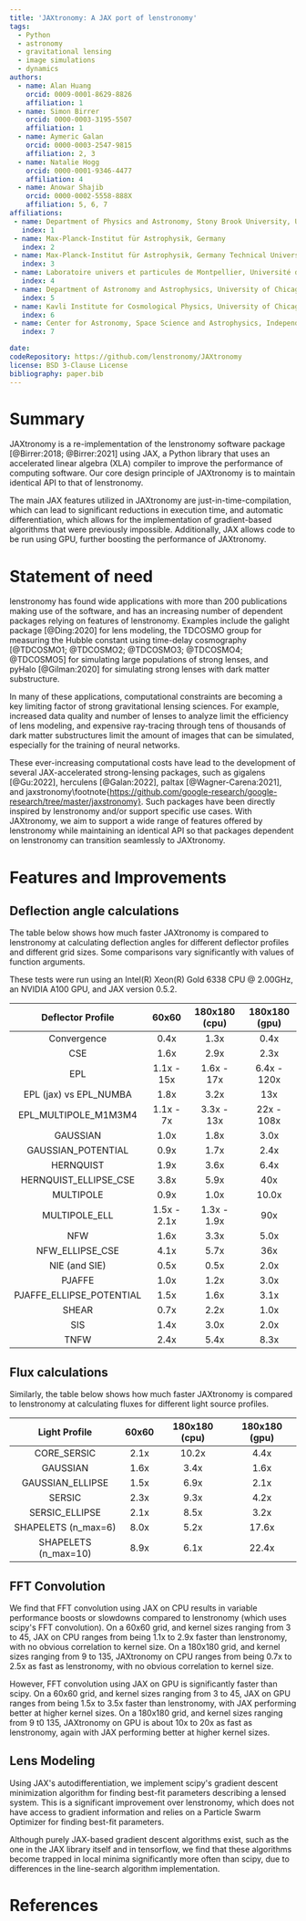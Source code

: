 ```yaml
---
title: 'JAXtronomy: A JAX port of lenstronomy'
tags:
  - Python
  - astronomy
  - gravitational lensing
  - image simulations
  - dynamics
authors:
  - name: Alan Huang
    orcid: 0009-0001-8629-8826
    affiliation: 1
  - name: Simon Birrer
    orcid: 0000-0003-3195-5507
    affiliation: 1
  - name: Aymeric Galan
    orcid: 0000-0003-2547-9815
    affiliation: 2, 3
  - name: Natalie Hogg
    orcid: 0000-0001-9346-4477
    affiliation: 4
  - name: Anowar Shajib
    orcid: 0000-0002-5558-888X
    affiliation: 5, 6, 7
affiliations:
 - name: Department of Physics and Astronomy, Stony Brook University, USA
   index: 1
 - name: Max-Planck-Institut für Astrophysik, Germany
   index: 2
 - name: Max-Planck-Institut für Astrophysik, Germany Technical University of Munich, TUM School of Natural Sciences Physics Department, Germany
   index: 3
 - name: Laboratoire univers et particules de Montpellier, Université de Montpellier, France
   index: 4
 - name: Department of Astronomy and Astrophysics, University of Chicago, USA
   index: 5
 - name: Kavli Institute for Cosmological Physics, University of Chicago, USA
   index: 6
 - name: Center for Astronomy, Space Science and Astrophysics, Independent University, Bangladesh
   index: 7

date:
codeRepository: https://github.com/lenstronomy/JAXtronomy
license: BSD 3-Clause License
bibliography: paper.bib
---
```


# Summary

JAXtronomy is a re-implementation of the lenstronomy software package [@Birrer:2018; @Birrer:2021] using JAX, a Python library that uses an accelerated linear algebra (XLA) compiler to improve the performance of computing software. Our core design principle of JAXtronomy is to maintain identical API to that of lenstronomy.

The main JAX features utilized in JAXtronomy are just-in-time-compilation, which can lead to significant reductions in execution time, and automatic differentiation, which allows for the implementation of gradient-based algorithms that were previously impossible. Additionally, JAX allows code to be run using GPU, further boosting the performance of JAXtronomy.

# Statement of need

lenstronomy has found wide applications with more than 200 publications making use of the software, and has an increasing number of dependent packages relying on features of lenstronomy. Examples include the galight package [@Ding:2020] for lens modeling, the TDCOSMO group for measuring the Hubble constant using time-delay cosmography [@TDCOSMO1; @TDCOSMO2; @TDCOSMO3; @TDCOSMO4; @TDCOSMO5] for simulating large populations of strong lenses, and pyHalo [@Gilman:2020] for simulating strong lenses with dark matter substructure.

In many of these applications, computational constraints are becoming a key limiting factor of strong gravitational lensing sciences. For example, increased data quality and number of lenses to analyze limit the efficiency of lens modeling, and expensive ray-tracing through tens of thousands of dark matter substructures limit the amount of images that can be simulated, especially for the training of neural networks.

These ever-increasing computational costs have lead to the development of several JAX-accelerated strong-lensing packages, such as gigalens [@Gu:2022], herculens [@Galan:2022], paltax [@Wagner-Carena:2021], and jaxstronomy\footnote{https://github.com/google-research/google-research/tree/master/jaxstronomy}. Such packages have been directly inspired by lenstronomy and/or support specific use cases. With JAXtronomy, we aim to support a wide range of features offered by lenstronomy while maintaining an identical API so that packages dependent on lenstronomy can transition seamlessly to JAXtronomy.

# Features and Improvements

## Deflection angle calculations

The table below shows how much faster JAXtronomy is compared to lenstronomy at calculating deflection angles for different deflector profiles and different grid sizes.
Some comparisons vary significantly with values of function arguments.

These tests were run using an Intel(R) Xeon(R) Gold 6338 CPU @ 2.00GHz, an NVIDIA A100 GPU, and JAX version 0.5.2.

| Deflector Profile        | 60x60       | 180x180 (cpu) | 180x180 (gpu) |
| :----------------------: | :---------: | :-----------: | :-----------: |
| Convergence              | 0.4x        | 1.3x          | 0.4x          |
| CSE                      | 1.6x        | 2.9x          | 2.3x          |
| EPL                      | 1.1x - 15x  | 1.6x - 17x    | 6.4x - 120x   |
| EPL (jax) vs EPL_NUMBA   | 1.8x        | 3.2x          | 13x           |
| EPL_MULTIPOLE_M1M3M4     | 1.1x - 7x   | 3.3x - 13x    | 22x - 108x    |
| GAUSSIAN                 | 1.0x        | 1.8x          | 3.0x          |
| GAUSSIAN_POTENTIAL       | 0.9x        | 1.7x          | 2.4x          |
| HERNQUIST                | 1.9x        | 3.6x          | 6.4x          |
| HERNQUIST_ELLIPSE_CSE    | 3.8x        | 5.9x          | 40x           |
| MULTIPOLE                | 0.9x        | 1.0x          | 10.0x         |
| MULTIPOLE_ELL            | 1.5x - 2.1x | 1.3x - 1.9x   | 90x           |
| NFW                      | 1.6x        | 3.3x          | 5.0x          |
| NFW_ELLIPSE_CSE          | 4.1x        | 5.7x          | 36x           |
| NIE (and SIE)            | 0.5x        | 0.5x          | 2.0x          |
| PJAFFE                   | 1.0x        | 1.2x          | 3.0x          |
| PJAFFE_ELLIPSE_POTENTIAL | 1.5x        | 1.6x          | 3.1x          |
| SHEAR                    | 0.7x        | 2.2x          | 1.0x          |
| SIS                      | 1.4x        | 3.0x          | 2.0x          |
| TNFW                     | 2.4x        | 5.4x          | 8.3x          |


## Flux calculations

Similarly, the table below shows how much faster JAXtronomy is compared to lenstronomy at calculating fluxes for different light source profiles.

| Light Profile            | 60x60       | 180x180 (cpu) | 180x180 (gpu) |
| :----------------------: | :---------: | :-----------: | :-----------: |
| CORE_SERSIC              | 2.1x        | 10.2x         | 4.4x          |
| GAUSSIAN                 | 1.6x        | 3.4x          | 1.6x          |
| GAUSSIAN_ELLIPSE         | 1.5x        | 6.9x          | 2.1x          |
| SERSIC                   | 2.3x        | 9.3x          | 4.2x          |
| SERSIC_ELLIPSE           | 2.1x        | 8.5x          | 3.2x          |
| SHAPELETS (n_max=6)      | 8.0x        | 5.2x          | 17.6x         |
| SHAPELETS (n_max=10)     | 8.9x        | 6.1x          | 22.4x         |

## FFT Convolution

We find that FFT convolution using JAX on CPU results in variable performance boosts or slowdowns compared to lenstronomy (which uses scipy's FFT convolution). On a 60x60 grid, and kernel sizes ranging from 3 to 45, JAX on CPU ranges from being 1.1x to 2.9x faster than lenstronomy, with no obvious correlation to kernel size. On a 180x180 grid, and kernel sizes ranging from 9 to 135, JAXtronomy on CPU ranges from being 0.7x to 2.5x as fast as lenstronomy, with no obvious correlation to kernel size.

However, FFT convolution using JAX on GPU is significantly faster than scipy. On a 60x60 grid, and kernel sizes ranging from 3 to 45, JAX on GPU ranges from being 1.5x to 3.5x faster than lenstronomy, with JAX performing better at higher kernel sizes. On a 180x180 grid, and kernel sizes ranging from 9 t0 135, JAXtronomy on GPU is about 10x to 20x as fast as lenstronomy, again with JAX performing better at higher kernel sizes.

## Lens Modeling

Using JAX's autodifferentiation, we implement scipy's gradient descent minimization algorithm for finding best-fit parameters describing a lensed system. This is a significant improvement over lenstronomy, which does not have access to gradient information and relies on a Particle Swarm Optimizer for finding best-fit parameters. 

Although purely JAX-based gradient descent algorithms exist, such as the one in the JAX library itself and in tensorflow, we find that these algorithms become trapped in local minima significantly more often than scipy, due to differences in the line-search algorithm implementation.

# References